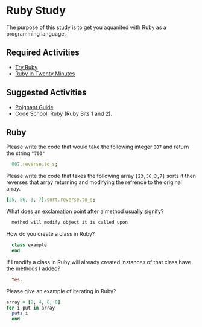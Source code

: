 # Ruby Study

The purpose of this study is to get you aquanited with Ruby as a programming
language.

## Required Activities

-   [Try Ruby](http://tryruby.org/)
-   [Ruby in Twenty Minutes](https://www.ruby-lang.org/en/documentation/quickstart/)

## Suggested Activities

-   [Poignant Guide](http://poignant.guide/)
-   [Code School: Ruby](https://www.codeschool.com/learn/ruby) (Ruby Bits 1 and 2).

## Ruby

Please write the code that would take the following integer `007` and return the
string `"700"`

```ruby
  007.reverse.to_s;
```

Please write the code that takes the following array `[23,56,3,7]` sorts it
then reverses that array returning and modifying the refrence to the original
array.

```ruby
[25, 56, 3, 7].sort.reverse.to_s;
```

What does an exclamation point after a method usually signify?

```ruby
  method will modify object it is called upon
```

How do you create a class in Ruby?

```ruby
  class example
  end
```

If I modify a class in Ruby will already created instances of that class have
the methods I added?

```ruby
  Yes. 
```

Please give an example of iterating in Ruby?

```ruby
array = [2, 4, 6, 8]
for i put in array
  puts i
  end
```

